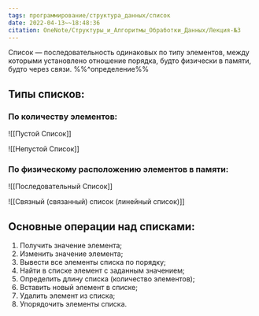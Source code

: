 ```yaml
---
tags: программирование/структура_данных/список
date: 2022-04-13~~18:48:36
citation: OneNote/Структуры_и_Алгоритмы_Обработки_Данных/Лекция-№3
---
```

Список — последовательность одинаковых по типу элементов, между которыми установлено отношение порядка, будто физически в памяти, будто через связи.
%%^определение%%
## Типы списков:
### По количеству элементов:
![[Пустой Список]]

![[Непустой Список]]

### По физическому расположению элементов в памяти:
![[Последовательный Список]]

![[Связный (связанный) список (линейный список)]]

## Основные операции над списками:
1) Получить значение элемента;
2) Изменить значение элемента;
3) Вывести все элементы списка по порядку;
4) Найти в списке элемент с заданным значением;
5) Определить длину списка (количество элементов);
6) Вставить новый элемент в списке;
7) Удалить элемент из списка;
8) Упорядочить элементы списка.